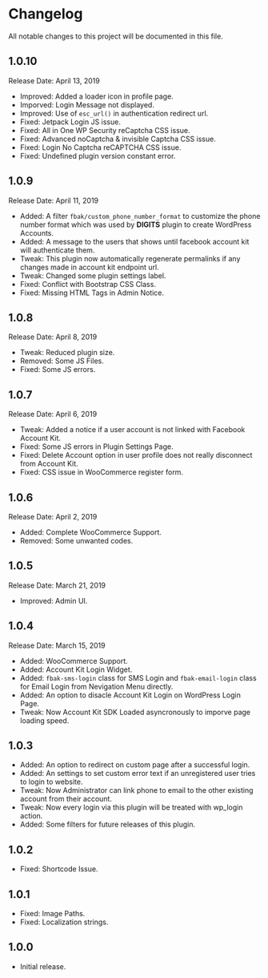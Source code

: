 # Changelog
All notable changes to this project will be documented in this file.

## 1.0.10
Release Date: April 13, 2019

* Improved: Added a loader icon in profile page.
* Imporved: Login Message not displayed.
* Improved: Use of `esc_url()` in authentication redirect url.
* Fixed: Jetpack Login JS issue.
* Fixed: All in One WP Security reCaptcha CSS issue.
* Fixed: Advanced noCaptcha & invisible Captcha CSS issue.
* Fixed: Login No Captcha reCAPTCHA CSS issue.
* Fixed: Undefined plugin version constant error.

## 1.0.9
Release Date: April 11, 2019

* Added: A filter `fbak/custom_phone_number_format` to customize the phone number format which was used by **DIGITS** plugin to create WordPress Accounts.
* Added: A message to the users that shows until facebook account kit will authenticate them.
* Tweak: This plugin now automatically regenerate permalinks if any changes made in account kit endpoint url.
* Tweak: Changed some plugin settings label.
* Fixed: Conflict with Bootstrap CSS Class.
* Fixed: Missing HTML Tags in Admin Notice.

## 1.0.8
Release Date: April 8, 2019

* Tweak: Reduced plugin size.
* Removed: Some JS Files.
* Fixed: Some JS errors.

## 1.0.7
Release Date: April 6, 2019

* Tweak: Added a notice if a user account is not linked with Facebook Account Kit.
* Fixed: Some JS errors in Plugin Settings Page.
* Fixed: Delete Account option in user profile does not really disconnect from Account Kit.
* Fixed: CSS issue in WooCommerce register form.

## 1.0.6
Release Date: April 2, 2019

* Added: Complete WooCommerce Support.
* Removed: Some unwanted codes.

## 1.0.5
Release Date: March 21, 2019

* Improved: Admin UI.

## 1.0.4
Release Date: March 15, 2019

* Added: WooCommerce Support.
* Added: Account Kit Login Widget.
* Added: `fbak-sms-login` class for SMS Login and `fbak-email-login` class for Email Login from Nevigation Menu directly.
* Added: An option to disacle Account Kit Login on WordPress Login Page.
* Tweak: Now Account Kit SDK Loaded asyncronously to imporve page loading speed.

## 1.0.3

* Added: An option to redirect on custom page after a successful login.
* Added: An settings to set custom error text if an unregistered user tries to login to website.
* Tweak: Now Administrator can link phone to email to the other existing account from their account.
* Tweak: Now every login via this plugin will be treated with wp_login action.
* Added: Some filters for future releases of this plugin.

## 1.0.2

* Fixed: Shortcode Issue.

## 1.0.1

* Fixed: Image Paths.
* Fixed: Localization strings.

## 1.0.0

* Initial release.
